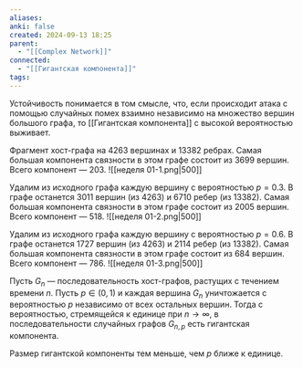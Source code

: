 ```yaml
---
aliases: 
anki: false
created: 2024-09-13 18:25
parent:
  - "[[Complex Network]]"
connected:
  - "[[Гигантская компонента]]"
tags:
---
```


Устойчивость понимается в том смысле, что, если происходит атака с помощью случайных помех взаимно независимо на множество вершин большого графа, то [[Гигантская компонента]] с высокой вероятностью выживает.

Фрагмент хост-графа на 4263 вершинах и 13382 ребрах. Самая большая компонента связности в этом графе состоит из 3699 вершин. Всего компонент — 203.
![[неделя 01-1.png|500]]

Удалим из исходного графа каждую вершину с вероятностью $p=0.3$. В графе останется  3011 вершин (из 4263) и 6710 ребер (из 13382). Самая большая компонента связности в этом графе состоит из 2005 вершин. Всего компонент — 518.
![[неделя 01-2.png|500]]

Удалим из исходного графа каждую вершину с вероятностью $p=0.6$. В графе останется 1727 вершин (из 4263) и 2114 ребер (из 13382). Самая большая компонента связности в этом графе состоит из 684 вершин. Всего компонент — 786.
![[неделя 01-3.png|500]]

Пусть $G_n$ — последовательность хост-графов, растущих с течением времени $n$. Пусть $p\in (0,1)$ и каждая вершина $G_n$ уничтожается с вероятностью $p$ независимо от всех остальных вершин. Тогда с вероятностью, стремящейся к единице при $n\to \infty$, в последовательности случайных графов $G_{n,p}$ есть гигантская компонента.

Размер гигантской компоненты тем меньше, чем $p$ ближе к единице.